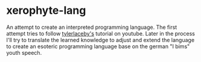 # xerophyte-lang
An attempt to create an interpreted programming language. The first attempt tries to follow [tylerlaceby's](https://www.youtube.com/@tylerlaceby) tutorial on youtube.
Later in the process I'll try to translate the learned knowledge to adjust and extend the language to create an esoteric programming language base on the german "I bims" youth speech. 